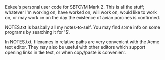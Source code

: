 Eekee's personal user code for SBTCVM Mark 2.
This is all the stuff; whatever I'm working on, have worked on, 
will work on, would like to work on, 
or may work on on the day the existence of avian porcines is confirmed.

NOTES.txt is basically all my notes-to-self.
You may find some info on some programs by searching it for '$'.

In NOTES.txt, filenames in relative paths
are very convenient with the Acme text editor.
They may also be useful with other editors which support 
opening links in the text, or when copy/paste is convenient.
